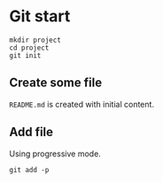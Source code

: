 #  Git start

```
mkdir project
cd project
git init
```

## Create some file

`README.md` is created with initial content.

## Add file

Using progressive mode.


`git add -p`
